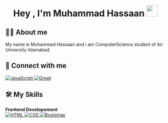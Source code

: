 <h1 align="center">Hey , I'm Muhammad Hassaan <img src="https://media.giphy.com/media/hvRJCLFzcasrR4ia7z/giphy.gif"
        width="35"></h1>

## :sassy_man: About me
My name is Muhammad Hassaan and i am ComputerScience student of Air University Islamabad.

## 👯 Connect with me
<p>
    <a href="https://www.linkedin.com/in/hassaan-atif-a91282264/?lipi=urn%3Ali%3Apage%3Ad_flagship3_feed%3By0z1kPYEQuCTilmhl4IDtw%3D%3D" target="_blank">
        <img alt="JavaScript"
            src="https://img.shields.io/badge/LinkedIn-0077B5?style=for-the-badge&logo=linkedin&logoColor=white">
    </a>
    <a href="mailto:hassaanatif5@gmail.com" target="_blank">
        <img alt="Gmail" src="https://img.shields.io/badge/Gmail-D14836?style=for-the-badge&logo=gmail&logoColor=white">
    </a>
   
</p>



## 🛠️ My Skills
<summary><b>Frontend Developement</b></summary>
    <a href="https://www.w3.org/html/" target="_blank">
        <img alt="HTML"
            src="https://img.shields.io/badge/html5-%23E34F26.svg?style=for-the-badge&logo=html5&logoColor=white">
    </a>
    <a href="https://www.w3schools.com/css/" target="_blank">
        <img alt="CSS"
            src="https://img.shields.io/badge/css3-%231572B6.svg?style=for-the-badge&logo=css3&logoColor=white">
    </a>
    <a href="https://getbootstrap.com/" target="_blank">
        <img alt="Bootstrap"
          src="https://img.shields.io/badge/bootstrap-%23563D7C.svg?style=for-the-badge&logo=bootstrap&logoColor=white">
    </a>

